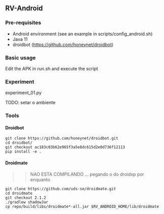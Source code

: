 RV-Android 
-------------------

### Pre-requisites

- Android environment (see an example in scripts/config_android.sh)
- Java 11
- droidbot (https://github.com/honeynet/droidbot)


### Basic usage

Edit the APK in run.sh and execute the script


### Experiment

experiment_01.py

TODO: setar o ambiente


### Tools

#### Droidbot

    git clone https://github.com/honeynet/droidbot.git
    cd droidbot/
    git checkout ac183c03b62e965f3a5e8dc615d2e0d736f12113
    pip install -e .

#### Droidmate

>> NAO ESTA COMPILANDO ... pegando o do droidxp por enquanto

    git clone https://github.com/uds-se/droidmate.git
    cd droidmate
    git checkout 2.1.2
    ./gradlew shadowJar
    cp repo/build/libs/droidmate*-all.jar $RV_ANDROID_HOME/lib/droidmate




